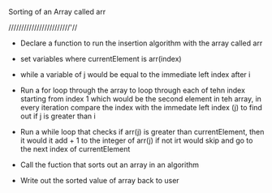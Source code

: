 Sorting of an Array called arr

////////////////////////'//

- Declare a function to run the insertion algorithm with the array called arr
- set variables where currentElement is arr(index)
- while a variable of j would be equal to the immediate left index after i
- Run a for loop through the array to loop through each of tehn index starting from index 1 which would be the second element in teh array, in every iteration compare the index with the immedate left index (j) to find out if j is greater than i
- Run a while loop that checks if arr(j) is greater than currentElement, then it would it add + 1 to the integer of arr(j) if not irt would skip and go to the next index of currentElement

- Call the fuction that sorts out an array in an algorithm

- Write out the sorted value of array back to user
